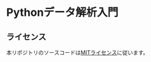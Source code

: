 # Pythonデータ解析入門

## ライセンス
本リポジトリのソースコードは[MITライセンス](https://github.com/PythonDSBook/notebooks/blob/main/LICENSE)に従います。

